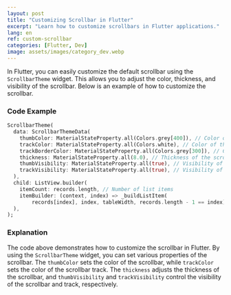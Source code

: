```yaml
---
layout: post
title: "Customizing Scrollbar in Flutter"
excerpt: "Learn how to customize scrollbars in Flutter applications."
lang: en
ref: custom-scrollbar
categories: [Flutter, Dev]
image: assets/images/category_dev.webp
---
```


In Flutter, you can easily customize the default scrollbar using the `ScrollbarTheme` widget. This allows you to adjust the color, thickness, and visibility of the scrollbar. Below is an example of how to customize the scrollbar.

### Code Example

```dart
ScrollbarTheme(
  data: ScrollbarThemeData(
    thumbColor: MaterialStateProperty.all(Colors.grey[400]), // Color of the scrollbar
    trackColor: MaterialStateProperty.all(Colors.white), // Color of the track
    trackBorderColor: MaterialStateProperty.all(Colors.grey[300]), // Color of the track border
    thickness: MaterialStateProperty.all(8.0), // Thickness of the scrollbar
    thumbVisibility: MaterialStateProperty.all(true), // Visibility of the scrollbar
    trackVisibility: MaterialStateProperty.all(true), // Visibility of the track
  ),
  child: ListView.builder(
    itemCount: records.length, // Number of list items
    itemBuilder: (context, index) => _buildListItem(
        records[index], index, tableWidth, records.length - 1 == index),
  ),
);
```

### Explanation

The code above demonstrates how to customize the scrollbar in Flutter. By using the `ScrollbarTheme` widget, you can set various properties of the scrollbar. The `thumbColor` sets the color of the scrollbar, while `trackColor` sets the color of the scrollbar track. The `thickness` adjusts the thickness of the scrollbar, and `thumbVisibility` and `trackVisibility` control the visibility of the scrollbar and track, respectively.
